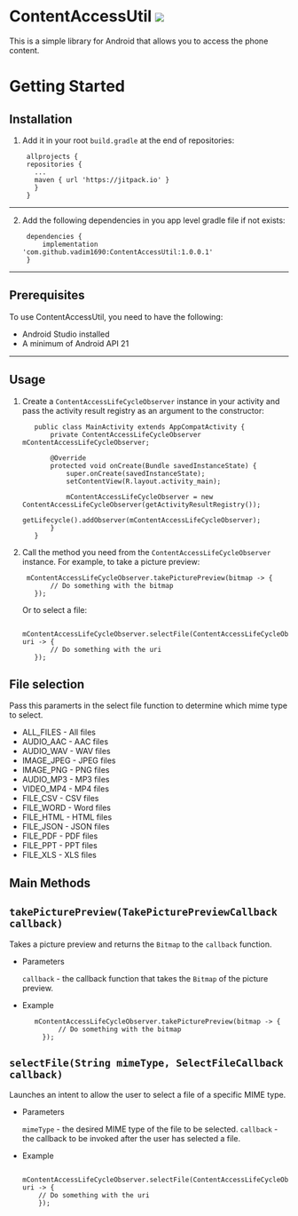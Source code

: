 

# ContentAccessUtil [![](https://jitpack.io/v/vadim1690/ContentAccessUtil.svg)](https://jitpack.io/#vadim1690/ContentAccessUtil)


This is a simple library for Android that allows you to access the phone content.

# Getting Started

## Installation

1) Add it in your root `build.gradle` at the end of repositories:

	    allprojects {
        repositories {
          ...
          maven { url 'https://jitpack.io' }
          }
        }
      
------------------------------------------------------------------------------------------------------------

2) Add the following dependencies in you app level gradle file if not exists:

	    dependencies {
			implementation 'com.github.vadim1690:ContentAccessUtil:1.0.0.1'
		}

------------------------------------------------------------------------------------------------------------

## Prerequisites

To use ContentAccessUtil, you need to have the following:

   * Android Studio installed
   * A minimum of Android API 21

------------------------------------------------------------------------------------------------------------

## Usage

1) Create a `ContentAccessLifeCycleObserver` instance in your activity and pass the activity result registry as an argument to the constructor:

          public class MainActivity extends AppCompatActivity {
              private ContentAccessLifeCycleObserver mContentAccessLifeCycleObserver;

              @Override
              protected void onCreate(Bundle savedInstanceState) {
                  super.onCreate(savedInstanceState);
                  setContentView(R.layout.activity_main);

                  mContentAccessLifeCycleObserver = new ContentAccessLifeCycleObserver(getActivityResultRegistry());
                  getLifecycle().addObserver(mContentAccessLifeCycleObserver);
              }
          }

2) Call the method you need from the `ContentAccessLifeCycleObserver` instance. For example, to take a picture preview:

        mContentAccessLifeCycleObserver.takePicturePreview(bitmap -> {
              // Do something with the bitmap
          });

   Or to select a file:

        mContentAccessLifeCycleObserver.selectFile(ContentAccessLifeCycleObserver.ALL_FILES, uri -> {
              // Do something with the uri
          });
	  
	  
	  

## File selection
	
   Pass this paramerts in the select file function to determine which mime type to select.
   
* ALL_FILES - All files
* AUDIO_AAC - AAC files
* AUDIO_WAV - WAV files
* IMAGE_JPEG - JPEG files
* IMAGE_PNG - PNG files
* AUDIO_MP3 - MP3 files
* VIDEO_MP4 - MP4 files
* FILE_CSV - CSV files
* FILE_WORD - Word files
* FILE_HTML - HTML files
* FILE_JSON - JSON files
* FILE_PDF - PDF files
* FILE_PPT - PPT files
* FILE_XLS - XLS files


## Main Methods

## `takePicturePreview(TakePicturePreviewCallback callback)`
    
   Takes a picture preview and returns the `Bitmap` to the `callback` function.

   * Parameters
    
     `callback` - the callback function that takes the `Bitmap` of the picture preview.
     
   * Example
   

			mContentAccessLifeCycleObserver.takePicturePreview(bitmap -> {
			      // Do something with the bitmap
			  });
          
## `selectFile(String mimeType, SelectFileCallback callback)`
   
   Launches an intent to allow the user to select a file of a specific MIME type.
    
  * Parameters
   
    `mimeType` - the desired MIME type of the file to be selected.
    `callback` - the callback to be invoked after the user has selected a file.
      
  * Example
    
		  mContentAccessLifeCycleObserver.selectFile(ContentAccessLifeCycleObserver.ALL_FILES, uri -> {
			// Do something with the uri
		    });

    

    
